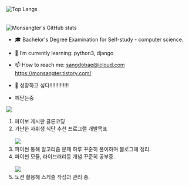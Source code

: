 ![Top Langs](https://github-readme-stats.vercel.app/api/top-langs/?username=Monsangter)<br><br><br>
![Monsangter's GitHub stats](https://github-readme-stats.vercel.app/api?username=Monsangter&show_icons=true&theme=radical)


- 🎓 Bachelor's Degree Examination for Self-study - computer science.

- 🌱 I’m currently learning:
  python3, django
  
- 📫 How to reach me:
  sangdobae@icloud.com
  https://monsangter.tistory.com/
  
- 🥰 성장하고 싶다!!!!!!!!!!!!!
- 꺠닫는중
<div>

<img src="https://img.shields.io/badge/django-FFFFFF?style=for-the-badge&logo=#092E20&logoColor=000000"/><br>
  1. 파이보 게시판 클론코딩<br>
  2. 가난한 자취생 식단 추천 프로그램 개발목표<br><br>
<img src="https://img.shields.io/badge/python-FFFFFF?style=for-the-badge&logo=#3776AB&logoColor=000000"/><br>
  1. 파이썬 통해 알고리즘 문제 하루 꾸준히 풀이하며 블로그에 정리.<br>
  2. 파이썬 모듈, 라이브러리등 개념 꾸준히 공부중.<br><br>
<img src="https://img.shields.io/badge/notion-FFFFFF?style=for-the-badge&logo=#000000&logoColor=000000"/><br>
  1. 노션 활용해 스케줄 작성과 관리 중.<br><br>
</div>
<!--
**Monsangter/Monsangter** is a ✨ _special_ ✨ repository because its `README.md` (this file) appears on your GitHub profile.

Here are some ideas to get you started:

- 🔭 I’m currently working on ...
  python3, django

- 🌱 I’m currently learning ...
  python algorithm

- 👯 I’m looking to collaborate on ...

- 🤔 I’m looking for help with ...

- 💬 Ask me about ...

- 📫 How to reach me: ...
  sangdobae@icloud.com

- 😄 Pronouns: ...

- ⚡ Fun fact: ...

-->

